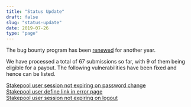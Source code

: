 ```yaml
---
title: "Status Update"
draft: false
slug: "status-update"
date: 2019-07-26
type: "page"
---
```


The bug bounty program has been [renewed](https://proposals.decred.org/proposals/073694ed82d34b2bfff51e35220e8052ad4060899b23bc25791a9383375cae70) for another year.

We have processed a total of 67 submissions so far, with 9 of them being
eligible for a payout. The following vulnerabilities have been fixed and hence
can be listed.

[Stakepool user session not expiring on password change](https://github.com/decred/dcrstakepool/issues/328)  
[Stakepool user define link in error page](https://github.com/decred/dcrstakepool/issues/378)  
[Stakepool user session not expiring on logout](https://github.com/decred/dcrstakepool/issues/379)  
